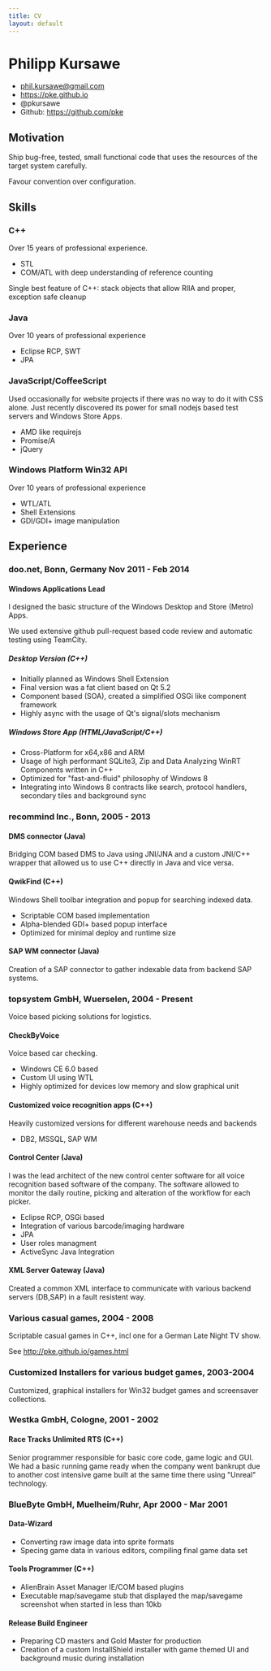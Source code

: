```yaml
---
title: CV
layout: default
---
```


# Philipp Kursawe

* <phil.kursawe@gmail.com>
* <https://pke.github.io>
* @pkursawe
* Github: <https://github.com/pke>

## Motivation

Ship bug-free, tested, small functional code that uses the resources of the target system carefully.

Favour convention over configuration.

## Skills

### C++

Over 15 years of professional experience.

* STL
* COM/ATL with deep understanding of reference counting

Single best feature of C++: stack objects that allow RIIA and proper, exception safe cleanup

### Java

Over 10 years of professional experience

* Eclipse RCP, SWT
* JPA

### JavaScript/CoffeeScript

Used occasionally for website projects if there was no way to do it with CSS alone. Just recently discovered its power for small nodejs based test servers and Windows Store Apps.

* AMD like requirejs
* Promise/A
* jQuery

### Windows Platform Win32 API

Over 10 years of professional experience

* WTL/ATL
* Shell Extensions
* GDI/GDI+ image manipulation


## Experience

### doo.net, Bonn, Germany Nov 2011 - Feb 2014

#### Windows Applications Lead

I designed the basic structure of the Windows Desktop and Store (Metro) Apps.

We used extensive github pull-request based code review and automatic testing using TeamCity.

##### Desktop Version (C++)

* Initially planned as Windows Shell Extension
* Final version was a fat client based on Qt 5.2
* Component based (SOA), created a simplified OSGi like component framework
* Highly async with the usage of Qt's signal/slots mechanism

##### Windows Store App (HTML/JavaScript/C++)

* Cross-Platform for x64,x86 and ARM
* Usage of high performant SQLite3, Zip and Data Analyzing WinRT Components written in C++
* Optimized for "fast-and-fluid" philosophy of Windows 8
* Integrating into Windows 8 contracts like search, protocol handlers, secondary tiles and background sync

### recommind Inc., Bonn, 2005 - 2013

#### DMS connector (Java)

Bridging COM based DMS to Java using JNI/JNA and a custom JNI/C++ wrapper that allowed us to use C++ directly in Java and vice versa.

#### QwikFind (C++)

Windows Shell toolbar integration and popup for searching indexed data.

* Scriptable COM based implementation
* Alpha-blended GDI+ based popup interface
* Optimized for minimal deploy and runtime size

#### SAP WM connector (Java)

Creation of a SAP connector to gather indexable data from backend SAP systems.


### topsystem GmbH, Wuerselen, 2004 - Present

Voice based picking solutions for logistics.

#### CheckByVoice

Voice based car checking.

* Windows CE 6.0 based
* Custom UI using WTL
* Highly optimized for devices low memory and slow graphical unit

#### Customized voice recognition apps (C++)

Heavily customized versions for different warehouse needs and backends

* DB2, MSSQL, SAP WM

#### Control Center (Java)

I was the lead architect of the new control center software for all voice recognition based software of the company.
The software allowed to monitor the daily routine, picking and alteration of the workflow for each picker.

* Eclipse RCP, OSGi based
* Integration of various barcode/imaging hardware
* JPA
* User roles managment
* ActiveSync Java Integration

#### XML Server Gateway (Java)

Created a common XML interface to communicate with various backend servers (DB,SAP) in a fault resistent way.

### Various casual games, 2004 - 2008

Scriptable casual games in C++, incl one for a German Late Night TV show.

See <http://pke.github.io/games.html>

### Customized Installers for various budget games, 2003-2004

Customized, graphical installers for Win32 budget games and screensaver collections.

### Westka GmbH, Cologne, 2001 - 2002

#### Race Tracks Unlimited RTS (C++)

Senior programmer responsible for basic core code, game logic and GUI.
We had a basic running game ready when the company went bankrupt due to another cost intensive game built at the same time there using "Unreal" technology.

### BlueByte GmbH, Muelheim/Ruhr, Apr 2000 - Mar 2001

#### Data-Wizard

* Converting raw image data into sprite formats
* Specing game data in various editors, compiling final game data set

#### Tools Programmer (C++)

* AlienBrain Asset Manager IE/COM based plugins
* Executable map/savegame stub that displayed the map/savegame screenshot when started in less than 10kb

#### Release Build Engineer

* Preparing CD masters and Gold Master for production
* Creation of a custom InstallShield installer with game themed UI and background music during installation
